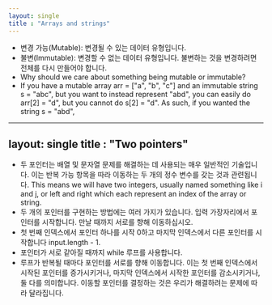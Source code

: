 ```yaml
---
layout: single
title : "Arrays and strings"
---
```


- 변경 가능(Mutable): 변경될 수 있는 데이터 유형입니다. 
- 불변(Immutable): 변경할 수 없는 데이터 유형입니다. 불변하는 것을 변경하려면 전체를 다시 만들어야 합니다.
- Why should we care about something being mutable or immutable?
- If you have a mutable array arr = ["a", "b", "c"] and an immutable string s = "abc", but you want to instead represent "abd", you can easily do arr[2] = "d", but you cannot do s[2] = "d". As such, if you wanted the string s = "abd",

---
layout: single
title : "Two pointers"
---

- 두 포인터는 배열 및 문자열 문제를 해결하는 데 사용되는 매우 일반적인 기술입니다. 이는 반복 가능 항목을 따라 이동하는 두 개의 정수 변수를 갖는 것과 관련됩니다. This means we will have two integers, usually named something like i and j, or left and right which each represent an index of the array or string.
- 두 개의 포인터를 구현하는 방법에는 여러 가지가 있습니다. 입력 가장자리에서 포인터를 시작합니다. 만날 때까지 서로를 향해 이동하십시오.
 - 첫 번째 인덱스에서 포인터 하나를 시작 0하고 마지막 인덱스에서 다른 포인터를 시작합니다 input.length - 1.
 - 포인터가 서로 같아질 때까지 while 루프를 사용합니다.
 - 루프가 반복될 때마다 포인터를 서로를 향해 이동합니다. 이는 첫 번째 인덱스에서 시작된 포인터를 증가시키거나, 마지막 인덱스에서 시작한 포인터를 감소시키거나, 둘 다를 의미합니다. 이동할 포인터를 결정하는 것은 우리가 해결하려는 문제에 따라 달라집니다.

